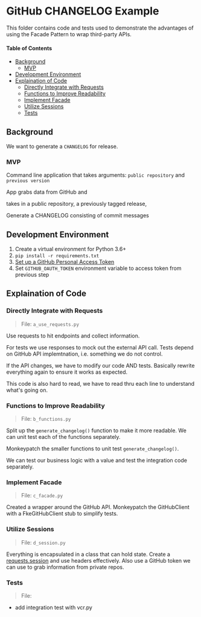 # GitHub CHANGELOG Example

This folder contains code and tests used to demonstrate
the advantages of using the Facade Pattern
to wrap third-party APIs.

#### Table of Contents

<!-- TOC -->

- [Background](#background)
  - [MVP](#mvp)
- [Development Environment](#development-environment)
- [Explaination of Code](#explaination-of-code)
  - [Directly Integrate with Requests](#directly-integrate-with-requests)
  - [Functions to Improve Readability](#functions-to-improve-readability)
  - [Implement Facade](#implement-facade)
  - [Utilize Sessions](#utilize-sessions)
  - [Tests](#tests)

<!-- /TOC -->

## Background

We want to generate a `CHANGELOG` for release.

### MVP

Command line application that takes arguments: `public repository` and `previous version`

App grabs data from GitHub and

 takes in a public repository,
a previously tagged release,

Generate a CHANGELOG consisting of commit messages

## Development Environment

1. Create a virtual environment for Python 3.6+
1. `pip install -r requirements.txt`
1. [Set up a GitHub Personal Access Token](https://help.github.com/en/articles/creating-a-personal-access-token-for-the-command-line)
1. Set `GITHUB_OAUTH_TOKEN` environment variable to access token from previous step

## Explaination of Code

### Directly Integrate with Requests

> File: `a_use_requests.py`

Use requests to hit endpoints
and collect information.

For tests we use responses to mock out
the external API call.
Tests depend on GitHub API implemtnation,
i.e. something we do not control.

If the API changes,
we have to modify our code AND tests.
Basically rewrite everything again
to ensure it works as expected.

This code is also hard to read,
we have to read thru each line to
understand what's going on.

### Functions to Improve Readability

> File: `b_functions.py`

Split up the `generate_changelog()` function
to make it more readable.
We can unit test each of the functions separately.

Monkeypatch the smaller functions to unit test
`generate_changelog()`.

We can test our business logic with a value
and test the integration code separately.

### Implement Facade

> File: `c_facade.py`

Created a wrapper around the GitHub API.
Monkeypatch the GitHubClient with
a FkeGitHubClient stub to simplify tests.

### Utilize Sessions

> File: `d_session.py`

Everything is encapsulated in a class
that can hold state.
Create a [requests.session](https://requests.readthedocs.io/en/master/user/advanced/)
and use headers effectively.
Also use a GitHub token we can use
to grab information from private repos.

### Tests

> File:

- add integration test with vcr.py
